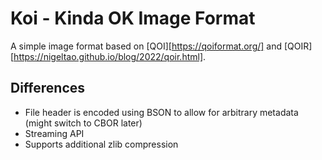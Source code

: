 # Koi - Kinda OK Image Format

A simple image format based on [QOI][https://qoiformat.org/] and [QOIR][https://nigeltao.github.io/blog/2022/qoir.html].

## Differences

- File header is encoded using BSON to allow for arbitrary metadata (might switch to CBOR later)
- Streaming API
- Supports additional zlib compression

<!-- https://encode.su/threads/3753-QOI-(Quite-OK-Image-format)-lossless-image-compression-to-PNG-size -->
<!-- https://docs.rs/multiversion/latest/multiversion/ -->
